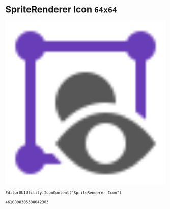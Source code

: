 # SpriteRenderer Icon `64x64`
<img src="/img/SpriteRenderer%20Icon.png" width=512 height=512>

``` CSharp
EditorGUIUtility.IconContent("SpriteRenderer Icon")
```
```
4610808305388042383
```
